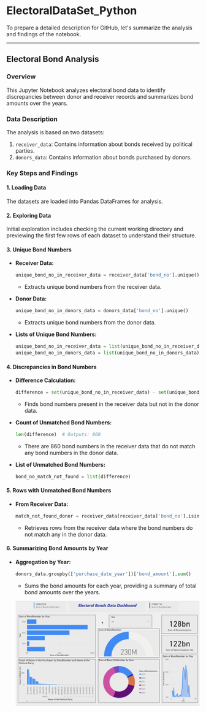# ElectoralDataSet_Python
To prepare a detailed description for GitHub, let's summarize the analysis and findings of the notebook.

---

## Electoral Bond Analysis

### Overview
This Jupyter Notebook analyzes electoral bond data to identify discrepancies between donor and receiver records and summarizes bond amounts over the years.

### Data Description
The analysis is based on two datasets:
1. `receiver_data`: Contains information about bonds received by political parties.
2. `donors_data`: Contains information about bonds purchased by donors.

### Key Steps and Findings

#### 1. **Loading Data**
The datasets are loaded into Pandas DataFrames for analysis.

#### 2. **Exploring Data**
Initial exploration includes checking the current working directory and previewing the first few rows of each dataset to understand their structure.

#### 3. **Unique Bond Numbers**
- **Receiver Data:**
  ```python
  unique_bond_no_in_receiver_data = receiver_data['bond_no'].unique()
  ```
  - Extracts unique bond numbers from the receiver data.
  
- **Donor Data:**
  ```python
  unique_bond_no_in_donors_data = donors_data['bond_no'].unique()
  ```
  - Extracts unique bond numbers from the donor data.

- **Lists of Unique Bond Numbers:**
  ```python
  unique_bond_no_in_receiver_data = list(unique_bond_no_in_receiver_data)
  unique_bond_no_in_donors_data = list(unique_bond_no_in_donors_data)
  ```

#### 4. **Discrepancies in Bond Numbers**
- **Difference Calculation:**
  ```python
  difference = set(unique_bond_no_in_receiver_data) - set(unique_bond_no_in_donors_data)
  ```
  - Finds bond numbers present in the receiver data but not in the donor data.
  
- **Count of Unmatched Bond Numbers:**
  ```python
  len(difference)  # Outputs: 860
  ```
  - There are 860 bond numbers in the receiver data that do not match any bond numbers in the donor data.
  
- **List of Unmatched Bond Numbers:**
  ```python
  bond_no_match_not_found = list(difference)
  ```

#### 5. **Rows with Unmatched Bond Numbers**
- **From Receiver Data:**
  ```python
  match_not_found_donor = receiver_data[receiver_data['bond_no'].isin(difference)]
  ```
  - Retrieves rows from the receiver data where the bond numbers do not match any in the donor data.

#### 6. **Summarizing Bond Amounts by Year**
- **Aggregation by Year:**
  ```python
  donors_data.groupby(['purchase_date_year'])['bond_amount'].sum()
  ```
  - Sums the bond amounts for each year, providing a summary of total bond amounts over the years.


  ![Alt text](SS_Dashboard.png)
